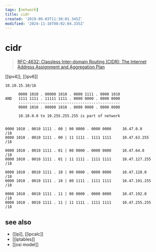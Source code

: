 ```yaml
---
tags: [network]
title: cidr
created: '2019-09-03T11:30:01.345Z'
modified: '2024-11-16T08:02:04.335Z'
---
```


# cidr

> [RFC-4632: Classless Inter-domain Routing (CIDR): The Internet Address Assignment and Aggregation Plan](https://www.rfc-editor.org/rfc/rfc4632.html)

[[ipv4]], [[ipv6]]

```
10.10.15.10/16

      0000 1010 . 00000 1010 . 0000 1111 . 0000 1010
AND   1111 1111 . 11111 1111 . 0000 0000 . 0000 0000
      ----------------------------------------------
      0000 1010 . 00000 1010 . 0000 0000 . 0000 0000

      10.10.0.0 to 10.255.255.255 is part of network


0000 1010 . 0010 1111 . 00 | 00 0000 . 0000 0000     10.47.0.0       /18
0000 1010 . 0010 1111 . 00 | 11 1111 . 1111 1111     10.47.63.255    /18

0000 1010 . 0010 1111 . 01 | 00 0000 . 0000 0000     10.47.64.0      /18
0000 1010 . 0010 1111 . 01 | 11 1111 . 1111 1111     10.47.127.255   /18

0000 1010 . 0010 1111 . 10 | 00 0000 . 0000 0000     10.47.128.0     /18
0000 1010 . 0010 1111 . 10 | 00 1111 . 1111 1111     10.47.191.255   /18

0000 1010 . 0010 1111 . 11 | 00 0000 . 0000 0000     10.47.192.0     /18
0000 1010 . 0010 1111 . 11 | 11 1111 . 1111 1111     10.47.255.255   /18
```


## see also

- [[ip]], [[ipcalc]]
- [[iptables]]
- [[osi model]]
